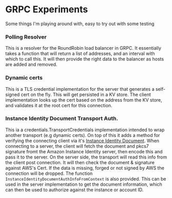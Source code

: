 # GRPC Experiments

Some things I'm playing around with, easy to try out with some testing

### Polling Resolver

This is a resolver for the RoundRobin load balancer in GRPC. It
essentially takes a function that will return a list of addresses, and
an interval with which to call this. It will then provide the right
data to the balancer as hosts are added and removed.

### Dynamic certs

This is a TLS credential implementation for the server that generates
a self-signed cert on the fly. This will get persisted in a KV
store. The client implementation looks up the cert based on the
address from the KV store, and validates it at the root cert for this
connection.

### Instance Identity Document Transport Auth.

This ia a credentials.TransportCredentials implementation intended to
wrap another transport (e.g dynamic certs). On top of this it adds a
method for verifying the connecting client via it's
[Instance Identity Document](http://docs.aws.amazon.com/AWSEC2/latest/UserGuide/instance-identity-documents.html). When
connecting to a server, the client will fetch the document and pkcs7
signature fromt the Amazon Instance Identity server, then encode this
and pass it to the server. On the server side, the transport will read
this info from the client post connection. It will then check the
document & signature against AWS's Cert. If the data is missing,
forged or not signed by AWS the connection will be dropped. The
function `InstanceIdentityDocumentAuthInfoFromContext` is also
provided. This can be used in the server implementation to get the
document information, which can then be used to authorize against the
instance or account ID.
